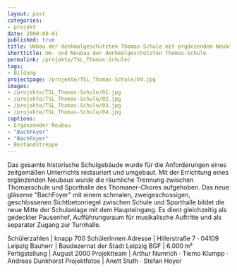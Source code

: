 ```yaml
---
layout: post
categories:
- projekt
date: 2000-08-01
published: true
title: Umbau der denkmalgeschützten Thomas-Schule mit ergänzendem Neubau
shorttitle: Um- und Neubau der denkmalgeschützten Thomas-Schule
permalink: /projekte/TSL_Thomas-Schule/
tags: 
- Bildung
projectpage: /projekte/TSL_Thomas-Schule/04.jpg
images:
- /projekte/TSL_Thomas-Schule/01.jpg
- /projekte/TSL_Thomas-Schule/02.jpg
- /projekte/TSL_Thomas-Schule/03.jpg
- /projekte/TSL_Thomas-Schule/04.jpg
captions:
- Ergänzender Neubau
- "Bach­Foyer"
- "Bach­Foyer"
- Bestandstreppe
---
```

Das gesamte historische Schulgebäude wurde für die Anforderungen eines zeitgemäßen Unterrichts restauriert und umgebaut. Mit der Errichtung eines ergänzenden Neubaus wurde die räumliche Trennung zwischen Thomasschule und Sporthalle des Thomaner-Chores aufgehoben. Das neue gläserne "Bach­Foyer" mit einem schmalen, zweigeschossigen, geschlossenen Sichtbetonriegel zwischen Schule und Sporthalle bildet die neue Mitte der Schulanlage mit dem Haupteingang. Es dient gleichzeitig als gedeckter Pausenhof, Aufführungsraum für musikalische Auftritte und als separater Zugang zur Turnhalle.

Schülerzahlen		|	knapp 700 SchülerInnen
Adresse				|	Hillerstraße 7 · 04109 Leipzig
Bauherr				|	Baudezernat der Stadt Leipzig
BGF					|	6.000 m²
Fertigstellung		|	August 2000
Projektteam			|	Arthur Numrich · Tiemo Klumpp · Andreas Dunkhorst
Projektfotos		|	Anett Stuth · Stefan Hoyer